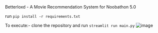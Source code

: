 Betterloxd - A Movie Recommendation System for Noobathon 5.0

run `pip install -r requirements.txt`

To execute:- clone the repository and run `streamlit run main.py`
![image](https://github.com/user-attachments/assets/553be2e2-19b2-4c7a-bd56-a8e4452fb5d2)
